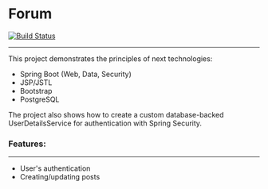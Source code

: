# Forum
[![Build Status](https://travis-ci.com/amasterenko/job4j_forum.svg?branch=main)](https://travis-ci.com/amasterenko/job4j_forum)  
____ 

This project demonstrates the principles of next technologies:
- Spring Boot (Web, Data, Security)   
- JSP/JSTL  
- Bootstrap  
- PostgreSQL  

The project also shows how to create a custom database-backed UserDetailsService for authentication with Spring Security.  

### Features:  
____  
- User's authentication  
- Creating/updating posts  
